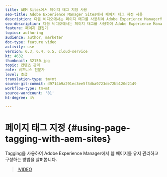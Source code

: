 ```yaml
---
title: AEM Sites에서 페이지 태그 지정 사용
seo-title: Adobe Experience Manager Sites에서 페이지 태그 지정 사용
description: 다음 비디오에서는 페이지 태그를 사용하여 Adobe Experience Manager의 웹 사이트 내에서 컨텐츠를 빠르고 쉽게 분류하는 방법을 설명합니다.
seo-description: 다음 비디오에서는 페이지 태그를 사용하여 Adobe Experience Manager의 웹 사이트 내에서 컨텐츠를 빠르고 쉽게 분류하는 방법을 설명합니다.
feature: 페이지 편집기
topics: authoring
audience: author, marketer
doc-type: feature video
activity: use
version: 6.3, 6.4, 6.5, cloud-service
kt: 4632
thumbnail: 32150.jpg
topic: 컨텐츠 관리
role: 비즈니스 전문가
level: 초급
translation-type: tm+mt
source-git-commit: d9714b9a291ec3ee5f3dba9723de72bb120d2149
workflow-type: tm+mt
source-wordcount: '81'
ht-degree: 4%

---
```



# 페이지 태그 지정 {#using-page-tagging-with-aem-sites}

Tagging을 사용하여 Adobe Experience Manager에서 웹 페이지를 유지 관리하고 구성하는 방법을 살펴봅니다.

>[!VIDEO](https://video.tv.adobe.com/v/32150?quality=12&learn=on)
